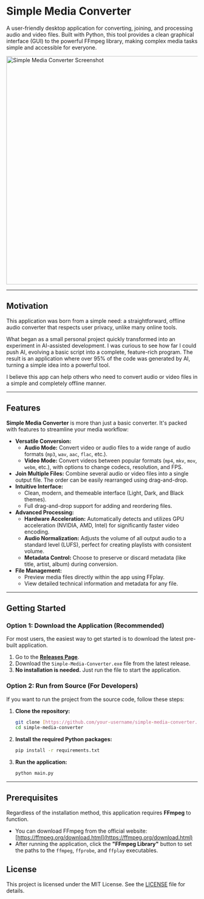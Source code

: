 # Simple Media Converter

A user-friendly desktop application for converting, joining, and processing audio and video files. Built with Python, this tool provides a clean graphical interface (GUI) to the powerful FFmpeg library, making complex media tasks simple and accessible for everyone.

<img src="https://github.com/user-attachments/assets/55198fb8-b87b-45c5-bfd2-26296df44080" alt="Simple Media Converter Screenshot" width="600"/>

---

## Motivation

This application was born from a simple need: a straightforward, offline audio converter that respects user privacy, unlike many online tools.

What began as a small personal project quickly transformed into an experiment in AI-assisted development. I was curious to see how far I could push AI, evolving a basic script into a complete, feature-rich program. The result is an application where over 95% of the code was generated by AI, turning a simple idea into a powerful tool.

I believe this app can help others who need to convert audio or video files in a simple and completely offline manner.

---

## Features

**Simple Media Converter** is more than just a basic converter. It's packed with features to streamline your media workflow:

-   **Versatile Conversion:**
    -   **Audio Mode:** Convert video or audio files to a wide range of audio formats (`mp3`, `wav`, `aac`, `flac`, etc.).
    -   **Video Mode:** Convert videos between popular formats (`mp4`, `mkv`, `mov`, `webm`, etc.), with options to change codecs, resolution, and FPS.
-   **Join Multiple Files:** Combine several audio or video files into a single output file. The order can be easily rearranged using drag-and-drop.
-   **Intuitive Interface:**
    -   Clean, modern, and themeable interface (Light, Dark, and Black themes).
    -   Full drag-and-drop support for adding and reordering files.
-   **Advanced Processing:**
    -   **Hardware Acceleration:** Automatically detects and utilizes GPU acceleration (NVIDIA, AMD, Intel) for significantly faster video encoding.
    -   **Audio Normalization:** Adjusts the volume of all output audio to a standard level (LUFS), perfect for creating playlists with consistent volume.
    -   **Metadata Control:** Choose to preserve or discard metadata (like title, artist, album) during conversion.
-   **File Management:**
    -   Preview media files directly within the app using FFplay.
    -   View detailed technical information and metadata for any file.

---

## Getting Started

### Option 1: Download the Application (Recommended)

For most users, the easiest way to get started is to download the latest pre-built application.

1.  Go to the [**Releases Page**](https://github.com/your-username/simple-media-converter/releases).
2.  Download the `Simple-Media-Converter.exe` file from the latest release.
3.  **No installation is needed.** Just run the file to start the application.

### Option 2: Run from Source (For Developers)

If you want to run the project from the source code, follow these steps:

1.  **Clone the repository:**
    ```sh
    git clone [https://github.com/your-username/simple-media-converter.git](https://github.com/your-username/simple-media-converter.git)
    cd simple-media-converter
    ```

2.  **Install the required Python packages:**
    ```sh
    pip install -r requirements.txt
    ```

3.  **Run the application:**
    ```sh
    python main.py
    ```

---

## Prerequisites

Regardless of the installation method, this application requires **FFmpeg** to function.

-   You can download FFmpeg from the official website: [https://ffmpeg.org/download.html](https://ffmpeg.org/download.html)
-   After running the application, click the **"FFmpeg Library"** button to set the paths to the `ffmpeg`, `ffprobe`, and `ffplay` executables.

## License

This project is licensed under the MIT License. See the [LICENSE](LICENSE) file for details.
